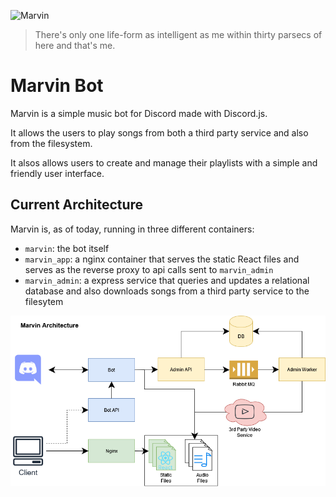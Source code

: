 
![Marvin](https://vignette.wikia.nocookie.net/hitchhikers/images/a/a0/Marvinrobot.jpg/revision/latest/top-crop/width/360/height/450?cb=20181116220504)

> There's only one life-form as intelligent as me within thirty parsecs of here and that's me.


# Marvin Bot

Marvin is a simple music bot for Discord made with Discord.js.

It allows the users to play songs from both a third party service and also from the filesystem.

It alsos allows users to create and manage their playlists with a simple and friendly user interface.

## Current Architecture

Marvin is, as of today, running in three different containers:
* `marvin`: the bot itself
* `marvin_app`: a nginx container that serves the static React files and serves as the reverse proxy to api calls sent to `marvin_admin`
* `marvin_admin`: a express service that queries and updates a relational database and also downloads songs from a third party service to the filesytem



![Marvin](docs/images/marvinArchitecture.png)

<!-- 
## Running Marvin

### Requirements
1. Discord Bot [Token](https://discordjs.guide/preparations/setting-up-a-bot-application.html#creating-your-bot)
2. Nodejs v12.0.0

The Discord token should be exported as a environment variable or inside a `.env:

```
export DISCORD_TOKEN=<discord_token>
export SOUNDCLOUD_CLIENT_ID=<soundcloud_client_id>
export API_ENABLED=<Wheter to expose the message api>
export API_PORT=<Port to serve the api, defaults to 3000>
```

Then it is as easy as running:
```
npm install
npm run start
```

Alternativately, the easiest way of running Marvin would be via Docker:

```
$ docker run -e DISCORD_TOKEN=<discord_token> -e SOUNDCLOUD_CLIENT_ID=<soundcloud_client_id> henriqueamitay/marvin:latest
```

## Setting up playlists

Marvin has a built-in feature that allows the administrator to set up playlists from local music files.

Marvin will look for folders inside the `./playlists` directory and use them as a sort of menu, for instance, suppose we had the following folder structure:

```
marvin_home_directory
│ index.js
│
└─playlists
  │
  └───awesome_songs
  │   │── MrFinishLine.mp3
  │   └── AnimalSpirits.mp3
  └───goldies
      │── Hurricane.mp3
      └── YouDreamFlatTires.mp3

```

By running `_marvin menu` on discord, marvin will output both the `awesome_songs` and `goldies` folders as playlist options.

Lastly by running `_marvin playlist goldies` marvin will play both `Hurricane.mp3` and `YouDreamFlatTires.mp3` songs in a random order.

### Playlists and Docker

If you are running Marvin in a docker container (and you should), you can map a volume to allow the container to find local song files by running:

```
docker run -d --name marvin -v <your song directory>:/app/playlists \
-e DISCORD_TOKEN=$DISCORD_TOKEN \
-e SOUNDCLOUD_CLIENT_ID=$SOUNDCLOUD_CLIENT_ID \
henriqueamitay/marvin:latest
``` -->
